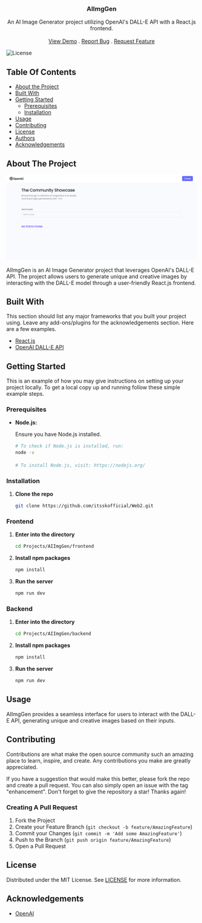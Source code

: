 <br/>
<p align="center">

  <h3 align="center">AIImgGen</h3>

  <p align="center">
An AI Image Generator project utilizing OpenAI's DALL-E API with a React.js frontend.
    <br/>
    <br/>
    <a href="https://itsskofficial-ai-img-gen.vercel.app">View Demo</a>
    .
    <a href="https://github.com/itsskofficial/Web2/issues">Report Bug</a>
    .
    <a href="https://github.com/itsskofficial/Web2/issues">Request Feature</a>
  </p>
</p>

![License](https://img.shields.io/github/license/itsskofficial/Web2) 

## Table Of Contents

* [About the Project](#about-the-project)
* [Built With](#built-with)
* [Getting Started](#getting-started)
  * [Prerequisites](#prerequisites)
  * [Installation](#installation)
* [Usage](#usage)
* [Contributing](#contributing)
* [License](#license)
* [Authors](#authors)
* [Acknowledgements](#acknowledgements)

## About The Project

![Screen Shot](ai-img-gen.png)

AIImgGen is an AI Image Generator project that leverages OpenAI's DALL-E API. The project allows users to generate unique and creative images by interacting with the DALL-E model through a user-friendly React.js frontend.

## Built With

This section should list any major frameworks that you built your project using. Leave any add-ons/plugins for the acknowledgements section. Here are a few examples.

* [React.js](https://reactjs.org/)
* [OpenAI DALL-E API](https://openai.com/)

## Getting Started

This is an example of how you may give instructions on setting up your project locally.
To get a local copy up and running follow these simple example steps.

### Prerequisites

* **Node.js:**
  
  Ensure you have Node.js installed.

  ```sh
  # To check if Node.js is installed, run:
  node -v

  # To install Node.js, visit: https://nodejs.org/


### Installation

1. **Clone the repo**

    ```sh
    git clone https://github.com/itsskofficial/Web2.git
    ```
### Frontend

1. **Enter into the directory**
    ```sh
    cd Projects/AIImgGen/frontend
    ```

2. **Install npm packages**

    ```sh
    npm install
    ```
3. **Run the server**

   ```sh
   npm run dev
   
### Backend

1. **Enter into the directory**
    ```sh
    cd Projects/AIImgGen/backend
    ```

2. **Install npm packages**

    ```sh
    npm install
    ```
3. **Run the server**

   ```sh
   npm run dev
   
## Usage

AIImgGen provides a seamless interface for users to interact with the DALL-E API, generating unique and creative images based on their inputs.

## Contributing

Contributions are what make the open source community such an amazing place to learn, inspire, and create. Any contributions you make are greatly appreciated.

If you have a suggestion that would make this better, please fork the repo and create a pull request. You can also simply open an issue with the tag "enhancement". Don't forget to give the repository a star! Thanks again!

### Creating A Pull Request

1. Fork the Project
2. Create your Feature Branch (`git checkout -b feature/AmazingFeature`)
3. Commit your Changes (`git commit -m 'Add some AmazingFeature'`)
4. Push to the Branch (`git push origin feature/AmazingFeature`)
5. Open a Pull Request

## License

Distributed under the MIT License. See [LICENSE](https://github.com/itsskofficial/Machine-Learning/blob/main/LICENSE.md) for more information.

## Acknowledgements

* [OpenAI](https://ppenai.com)
